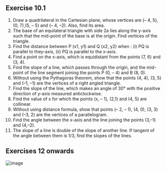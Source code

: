 ## Exercise 10.1
1. Draw a quadrilateral in the Cartesian plane, whose vertices are (– 4, 5), (0, 7),(5, – 5) and (– 4, –2). Also, find its area.
2. The base of an equilateral triangle with side 2a lies along the y-axis such that the
mid-point of the base is at the origin. Find vertices of the triangle.
3. Find the distance between P (x1, y1) and Q (x2, y2) when : (i) PQ is parallel to they-axis, (ii) PQ is parallel to the x-axis.
4. Find a point on the x-axis, which is equidistant from the points (7, 6) and (3, 4).
5. Find the slope of a line, which passes through the origin, and the mid-point of the line segment joining the points P (0, – 4) and B (8, 0).
6. Without using the Pythagoras theorem, show that the points (4, 4), (3, 5) and (–1, –1) are the vertices of a right angled triangle.
7. Find the slope of the line, which makes an angle of 30° with the positive direction of y-axis measured anticlockwise.
8. Find the value of x for which the points (x, – 1), (2,1) and (4, 5) are collinear.
9. Without using distance formula, show that points (– 2, – 1), (4, 0), (3, 3) and (–3, 2) are the vertices of a parallelogram.
10. Find the angle between the x-axis and the line joining the points (3,–1) and (4,–2).
11. The slope of a line is double of the slope of another line. If tangent of the angle between them is 1/3, find the slopes of the lines.

## Exercises 12 onwards
![image](https://user-images.githubusercontent.com/20998959/147888911-4165ad24-9001-4764-ac97-52da5b52e75c.png)
